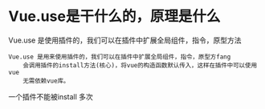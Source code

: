 

#  Vue.use是干什么的，原理是什么

   Vue.use 是使用插件的，我们可以在插件中扩展全局组件，指令，原型方法

    Vue.use 是用来使用插件的，我们可以在插件中扩展全局组件，指令，原型方fang
        会调用插件的install方法(核心)，将vue的构造函数默认传入，这样在插件中可以使用vue
        无需依赖vue库。
    
      
 一个插件不能被install 多次 